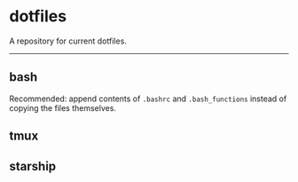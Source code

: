 # dotfiles
A repository for current dotfiles.

*******
## bash
Recommended: append contents of `.bashrc` and `.bash_functions` instead of copying the files themselves. 

## tmux

## starship
